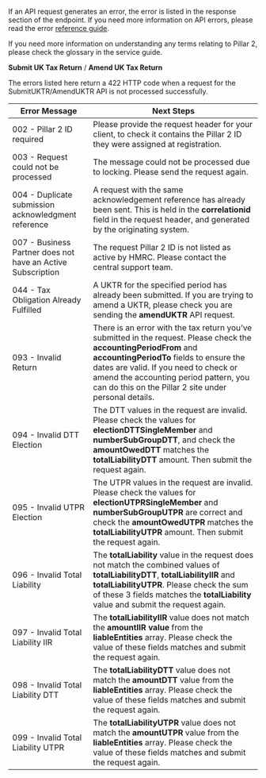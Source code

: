 If an API request generates an error, the error is listed in the response section of the endpoint. If you need more information on API errors, please read the error [reference guide](https://developer.service.hmrc.gov.uk/api-documentation/docs/reference-guide). 

If you need more information on understanding any terms relating to Pillar 2, please check the glossary in the service guide. 

**Submit UK Tax Return** / **Amend UK Tax Return**

The errors listed here return a 422 HTTP code when a request for the SubmitUKTR/AmendUKTR API is not processed successfully. 

<table>
<thead>
<tr>
<th>Error Message</th>
<th>Next Steps</th>
</tr>
</thead>
<tbody>
<tr>
<td>002 - Pillar 2 ID required</td>
<td>Please provide the request header for your client, to check it contains the Pillar 2 ID they were assigned at registration.</td>
</tr>
<tr>
<td>003 - Request could not be processed</td>
<td>The message could not be processed due to locking. Please send the request again.</td>
</tr>
<tr>
<td>004 - Duplicate submission acknowledgment reference</td>
<td>A request with the same acknowledgement reference has already been sent. This is held in the <strong>correlationid</strong> field in the request header, and generated by the originating system.</td>
</tr>
<tr>
<td>007 - Business Partner does not have an Active Subscription</td>
<td>The request Pillar 2 ID is not listed as active by HMRC. Please contact the central support team.</td>
</tr>
<tr>
<td>044 - Tax Obligation Already Fulfilled</td>
<td>A UKTR for the specified period has already been submitted. If you are trying to amend a UKTR, please check you are sending the <strong>amendUKTR</strong> API request.</td>
</tr>
<tr>
<td>093 - Invalid Return</td>
<td>There is an error with the tax return you’ve submitted in the request. Please check the <strong>accountingPeriodFrom</strong> and <strong>accountingPeriodTo</strong> fields to ensure the dates are valid. If you need to  check or amend the accounting period pattern, you can do this on the Pillar 2 site under personal details.</td>
</tr>
<tr>
<td>094 - Invalid DTT Election</td>
<td>The DTT values in the request are invalid. Please check the values for <strong>electionDTTSingleMember</strong> and <strong>numberSubGroupDTT</strong>, and check the <strong>amountOwedDTT</strong> matches the <strong>totalLiabilityDTT</strong> amount. Then submit the request again.</td>
</tr>
<tr>
<td>095 - Invalid UTPR Election</td>
<td>The UTPR values in the request are invalid. Please check the values for <strong>electionUTPRSingleMember</strong> and <strong>numberSubGroupUTPR</strong> are correct and check the <strong>amountOwedUTPR</strong> matches the <strong>totalLiabilityUTPR</strong> amount. Then submit the request again.</td>
</tr>
<tr>
<td>096 - Invalid Total Liability</td>
<td>The <strong>totalLiability</strong> value in the request does not match the combined values of <strong>totalLiabilityDTT</strong>, <strong>totalLiabilityIIR</strong> and <strong>totalLiabilityUTPR</strong>. Please check the sum of these 3 fields matches the <strong>totalLiability</strong> value and submit the request again.</td>
</tr>
<tr>
<td>097 - Invalid Total Liability IIR</td>
<td>The <strong>totalLiabilityIIR</strong> value does not match the <strong>amountIIR value</strong> from the <strong>liableEntities</strong> array. Please check the value of these fields matches and submit the request again.</td>
</tr>
<tr>
<td>098 - Invalid Total Liability DTT</td>
<td>The <strong>totalLiabilityDTT</strong> value does not match the <strong>amountDTT</strong> value from the <strong>liableEntities</strong> array. Please check the value of these fields matches and submit the request again.</td>
</tr>
<tr>
<td>099 - Invalid Total Liability UTPR</td>
<td>The <strong>totalLiabilityUTPR</strong> value does not match the <strong>amountUTPR</strong> value from the <strong>liableEntities</strong> array. Please check the value of these fields matches and submit the request again.                                                                 </td>
</tr>
</tbody>
</table>

